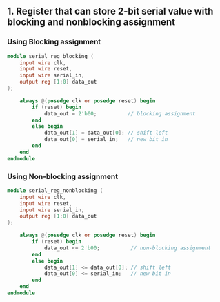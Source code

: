 ## 1. Register that can store 2-bit serial value with blocking and nonblocking assignment
### Using Blocking assignment
```verilog
module serial_reg_blocking (
    input wire clk,
    input wire reset,
    input wire serial_in,
    output reg [1:0] data_out
);

    always @(posedge clk or posedge reset) begin
        if (reset) begin
            data_out = 2'b00;          // blocking assignment
        end 
        else begin
            data_out[1] = data_out[0]; // shift left
            data_out[0] = serial_in;   // new bit in
        end
    end
endmodule
```
### Using Non-blocking assignment
```verilog
module serial_reg_nonblocking (
    input wire clk,
    input wire reset,
    input wire serial_in,
    output reg [1:0] data_out
);

    always @(posedge clk or posedge reset) begin
        if (reset) begin
            data_out <= 2'b00;          // non-blocking assignment
        end 
        else begin
            data_out[1] <= data_out[0]; // shift left
            data_out[0] <= serial_in;   // new bit in
        end
    end
endmodule
```

